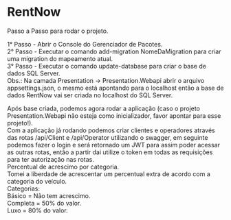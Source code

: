 # RentNow

Passo a Passo para rodar o projeto.

  1° Passo - Abrir o Console do Gerenciador de Pacotes. <br>
  2° Passo - Executar o comando add-migration NomeDaMigration para criar uma migration do mapeamento atual. <br>
  3° Passo - Executar o comando update-database para criar o base de dados SQL Server. <br>
  Obs.: Na camada Presentation -> Presentation.Webapi abrir o arquivo appsettings.json, o mesmo está apontando para o localhost 
  então a base de dados RentNow vai ser criada no localhost do SQL Server.
  
  Após base criada, podemos agora rodar a aplicação (caso o projeto Presentation.Webapi não esteja como inicializador, favor apontar para esse projeto!). <br>
  Com a aplicação já rodando podemos criar clientes e operadores através das rotas /api/Client e /api/Operator utilizando o swagger, em seguinte podemos
  fazer o login e será retornado um JWT para assim poder acessar as outras rotas, então a partir dai utilize o token em todas as requisições para ter 
  autorização nas rotas.
<br>
Percentual de acrescimo por categoria.<br>
Tomei a liberdade de acrescentar um percentual extra de acordo com a categoria do veículo. <br>
Categorias: <br>
    Básico = Não tem acrescimo. <br>
    Completa = 50% do valor. <br>
    Luxo = 80% do valor.
      
